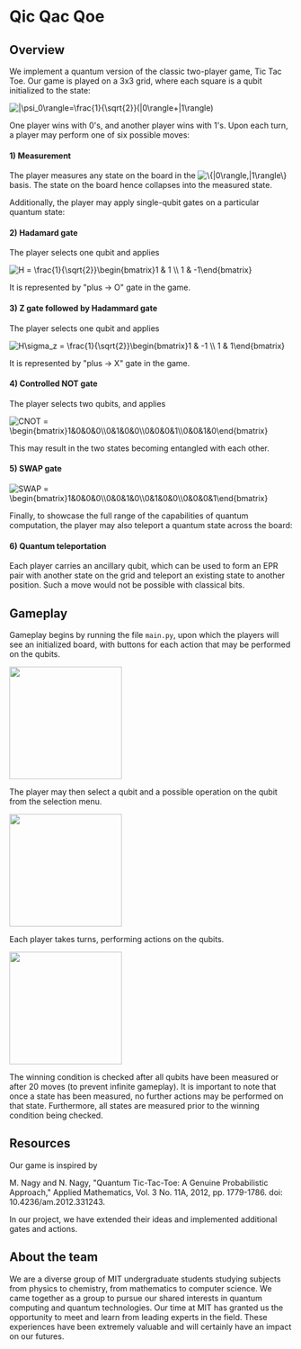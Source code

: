 # Qic Qac Qoe


## Overview

We implement a quantum version of the classic two-player game, Tic Tac Toe. Our game is played on a 3x3 grid, where each square is a qubit initialized to the state:

<img src="https://latex.codecogs.com/svg.image?|\psi_0\rangle=\frac{1}{\sqrt{2}}(|0\rangle&plus;|1\rangle)" title="|\psi_0\rangle=\frac{1}{\sqrt{2}}(|0\rangle+|1\rangle)" />

One player wins with 0's, and another player wins with 1's. Upon each turn, a player may perform one of six possible moves:

#### 1) Measurement

The player measures any state on the board in the <img src="https://latex.codecogs.com/svg.image?\{|0\rangle,|1\rangle\}" title="\{|0\rangle,|1\rangle\}" /> basis. The state on the board hence collapses into the measured state. 

Additionally, the player may apply single-qubit gates on a particular quantum state:

#### 2) Hadamard gate

The player selects one qubit and applies 

<img src="https://latex.codecogs.com/svg.image?H&space;=&space;\frac{1}{\sqrt{2}}\begin{bmatrix}1&space;&&space;1&space;\\&space;1&space;&&space;-1\end{bmatrix}" title="H = \frac{1}{\sqrt{2}}\begin{bmatrix}1 & 1 \\ 1 & -1\end{bmatrix}" />

It is represented by "plus -> O" gate in the game.

#### 3) Z gate followed by Hadammard gate

The player selects one qubit and applies 

<img src="https://latex.codecogs.com/svg.image?H\sigma_z&space;=&space;\frac{1}{\sqrt{2}}\begin{bmatrix}1&space;&&space;-1&space;\\&space;1&space;&&space;1\end{bmatrix}" title="H\sigma_z = \frac{1}{\sqrt{2}}\begin{bmatrix}1 & -1 \\ 1 & 1\end{bmatrix}" />

It is represented by "plus -> X" gate in the game.

#### 4) Controlled NOT gate

The player selects two qubits, and applies

<img src="https://latex.codecogs.com/svg.image?CNOT&space;=&space;\begin{bmatrix}1&0&0&0\\0&1&0&0\\0&0&0&1\\0&0&1&0\end{bmatrix}" title="CNOT = \begin{bmatrix}1&0&0&0\\0&1&0&0\\0&0&0&1\\0&0&1&0\end{bmatrix}" />

This may result in the two states becoming entangled with each other. 

#### 5) SWAP gate

<img src="https://latex.codecogs.com/svg.image?SWAP&space;=&space;\begin{bmatrix}1&0&0&0\\0&0&1&0\\0&1&0&0\\0&0&0&1\end{bmatrix}" title="SWAP = \begin{bmatrix}1&0&0&0\\0&0&1&0\\0&1&0&0\\0&0&0&1\end{bmatrix}" />

Finally, to showcase the full range of the capabilities of quantum computation, the player may also teleport a quantum state across the board:

#### 6) Quantum teleportation

Each player carries an ancillary qubit, which can be used to form an EPR pair with another state on the grid and teleport an existing state to another position. Such a move would not be possible with classical bits.

## Gameplay

Gameplay begins by running the file `main.py`, upon which the players will see an initialized board, with buttons for each action that may be performed on the qubits.

<img src="https://user-images.githubusercontent.com/36899444/151707898-f3802d94-4efb-49a3-8b3c-efc35ef1d69c.png" width="200" >

The player may then select a qubit and a possible operation on the qubit from the selection menu. 

<img src="https://user-images.githubusercontent.com/36899444/151708033-9edd71f7-ff19-4f60-97af-f4cccc249fe4.png" width="200" >

Each player takes turns, performing actions on the qubits. 

<img src="https://user-images.githubusercontent.com/36899444/151708161-5fcb9572-ef5a-4a6f-a8a9-5d10fabf7e43.png" width="200" >

The winning condition is checked after all qubits have been measured or after 20 moves (to prevent infinite gameplay). It is important to note that once a state has been measured, no further actions may be performed on that state. Furthermore, all states are measured prior to the winning condition being checked.

## Resources

Our game is inspired by 

M. Nagy and N. Nagy, "Quantum Tic-Tac-Toe: A Genuine Probabilistic Approach," Applied Mathematics, Vol. 3 No. 11A, 2012, pp. 1779-1786. doi: 10.4236/am.2012.331243.

In our project, we have extended their ideas and implemented additional gates and actions. 

## About the team

We are a diverse group of MIT undergraduate students studying subjects from physics to chemistry, from mathematics to computer science. We came together as a group to pursue our shared interests in quantum computing and quantum technologies. Our time at MIT has granted us the opportunity to meet and learn from leading experts in the field. These experiences have been extremely valuable and will certainly have an impact on our futures.
